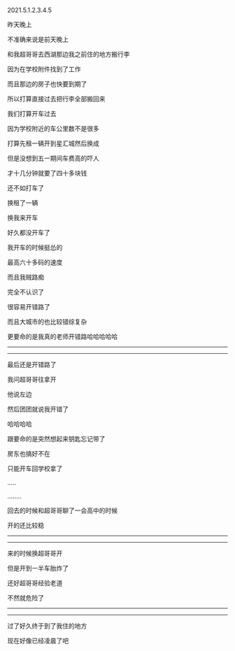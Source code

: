 2021.5.1.2.3.4.5

昨天晚上

不准确来说是前天晚上

和我超哥哥去西湖那边我之前住的地方搬行李

因为在学校附件找到了工作

而且那边的房子也快要到期了

所以打算直接过去把行李全部搬回来

我们打算开车过去

因为学校附近的车公里数不是很多

打算先租一辆开到星汇城然后换成

但是没想到五一期间车费高的吓人

才十几分钟就要了四十多块钱

还不如打车了

换租了一辆

换我来开车

好久都没开车了

我开车的时候挺怂的

最高六十多码的速度

而且我贼路痴

完全不认识了

很容易开错路了

而且大城市的也比较错综复杂

更要命的是我真的老师开错路哈哈哈哈哈

----

------------

最后还是开错路了

我问超哥哥往拿开

他说左边

然后团团就说我开错了

哈哈哈哈

跟要命的是突然想起来钥匙忘记带了

房东也搞好不在

只能开车回学校拿了

.....

........

回去的时候和超哥哥聊了一会高中的时候

开的还比较稳

-----

------

来的时候换超哥哥开

但是开到一半车胎炸了

还好超哥哥经验老道

不然就危险了

------

--------

过了好久终于到了我住的地方

现在好像已经凌晨了吧



